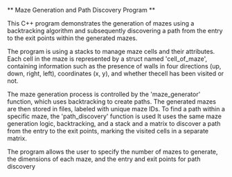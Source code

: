 
** Maze Generation and Path Discovery Program **                               


 This C++ program demonstrates the generation of mazes using a  backtracking algorithm
and subsequently discovering a path from the entry to the exit points within the generated mazes.

The program is using a stacks to manage maze cells and their attributes. Each cell
in the maze is represented by a struct named 'cell_of_maze', containing information such as the
presence of walls in four directions (up, down, right, left), coordinates (x, y), and whether thecell has been visited or not.

 The maze generation process is controlled by the 'maze_generator' function, which uses backtracking to create  paths. The generated mazes are then stored in files, labeled with unique maze IDs. To find a path within a specific maze, the 'path_discovery' function is used It uses the same maze
generation logic, backtracking, and a stack and a matrix to discover a path from the entry to the exit points, marking the visited cells in a separate matrix.

 The program allows the user to specify the number of mazes to generate, the dimensions of each maze,
 and the entry and exit points for path discovery
